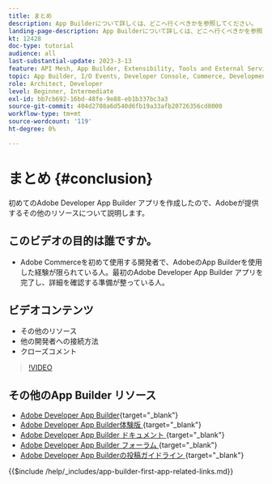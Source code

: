 ```yaml
---
title: まとめ
description: App Builderについて詳しくは、どこへ行くべきかを参照してください。
landing-page-description: App Builderについて詳しくは、どこへ行くべきかを参照してください。
kt: 12428
doc-type: tutorial
audience: all
last-substantial-update: 2023-3-13
feature: API Mesh, App Builder, Extensibility, Tools and External Services, Backend Development
topic: App Builder, I/O Events, Developer Console, Commerce, Development, Integrations
role: Architect, Developer
level: Beginner, Intermediate
exl-id: bb7cb692-16bd-48fe-9e88-eb1b337bc3a3
source-git-commit: 404d2708a6d540d6fb19a33afb20726356cd8000
workflow-type: tm+mt
source-wordcount: '119'
ht-degree: 0%

---
```


# まとめ {#conclusion}

初めてのAdobe Developer App Builder アプリを作成したので、Adobeが提供するその他のリソースについて説明します。

## このビデオの目的は誰ですか。

* Adobe Commerceを初めて使用する開発者で、AdobeのApp Builderを使用した経験が限られている人。最初のAdobe Developer App Builder アプリを完了し、詳細を確認する準備が整っている人。

## ビデオコンテンツ

* その他のリソース
* 他の開発者への接続方法
* クローズコメント

>[!VIDEO](https://video.tv.adobe.com/v/3416741?quality=12&learn=on)

## その他のApp Builder リソース

* [Adobe Developer App Builder](https://developer.adobe.com/app-builder/){target="_blank"}
* [Adobe Developer App Builder体験版 ](https://developer.adobe.com/app-builder/trial/){target="_blank"}
* [Adobe Developer App Builder ドキュメント ](https://developer.adobe.com/app-builder/docs/overview/){target="_blank"}
* [Adobe Developer App Builder フォーラム ](https://experienceleaguecommunities.adobe.com/t5/project-firefly/ct-p/project-firefly?profile.language=ja){target="_blank"}
* [Adobe Developer App Builderの投稿ガイドライン ](https://developer.adobe.com/app-builder/docs/guides/contribution_guides/){target="_blank"}

{{$include /help/_includes/app-builder-first-app-related-links.md}}
